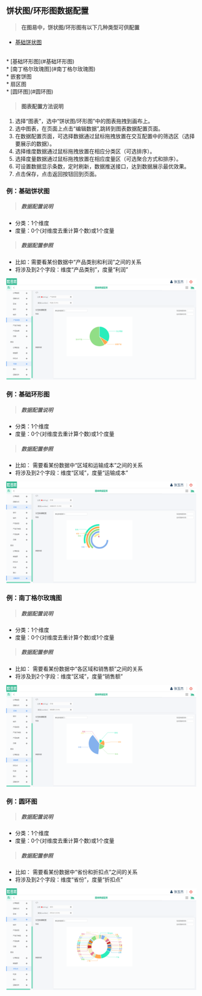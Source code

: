 
## 饼状图/环形图数据配置

>#### 在图易中，饼状图/环形图有以下几种类型可供配置

* [基础饼状图](#基础饼状图)
</br>
* [基础环形图](#基础环形图)
</br>
* [南丁格尔玫瑰图](#南丁格尔玫瑰图)
</br>
* 嵌套饼图
</br>
* 扇区图
</br>
* [圆环图](#圆环图)



>#### 图表配置方法说明

1.    选择“图表”，选中“饼状图/环形图”中的图表拖拽到画布上。
2.    选中图表，在页面上点击“编辑数据”,跳转到图表数据配置页面。
3.    在数据配置页面，可选择数据通过鼠标拖拽放置在交互配置中的筛选区（选择要展示的数据）。
4.    选择维度数据通过鼠标拖拽放置在相应分类区（可选排序）。
5.    选择度量数据通过鼠标拖拽放置在相应度量区（可选聚合方式和排序）。
6.    可设置数据显示条数，定时刷新，数据推送接口，达到数据展示最优效果。
7.    点击保存，点击返回按钮回到页面。



### <span id="基础饼状图">例：基础饼状图 </span>

>##### 数据配置说明

 * 分类：1个维度
 * 度量：0个(对维度去重计算个数)或1个度量

>##### 数据配置参照

 * 比如：需要看某份数据中“产品类别和利润”之间的关系
 * 将涉及到2个字段：维度“产品类别”，度量“利润”

![](/assets/charts/charts_jcbzt.jpg)




### <span id="基础环形图">例：基础环形图 </span>

>##### 数据配置说明

 * 分类：1个维度
 * 度量：0个(对维度去重计算个数)或1个度量

>##### 数据配置参照

 * 比如： 需要看某份数据中“区域和运输成本”之间的关系
 * 将涉及到2个字段：维度“区域”，度量“运输成本”

![](/assets/charts/charts_jchxt.jpg)




### <span id="南丁格尔玫瑰图">例：南丁格尔玫瑰图</span>

>##### 数据配置说明

 * 分类：1个维度
 * 度量：0个(对维度去重计算个数)或1个度量

>##### 数据配置参照

 * 比如： 需要看某份数据中“各区域和销售额”之间的关系
 * 将涉及到2个字段：维度“区域”，度量“销售额”

![](/assets/charts/charts_mgt.jpg)





### <span id="圆环图">例：圆环图</span>

>##### 数据配置说明

 * 分类：1个维度
 * 度量：0个(对维度去重计算个数)或1个度量

>##### 数据配置参照

 * 比如： 需要看某份数据中“省份和折扣点”之间的关系
 * 将涉及到2个字段：维度“省份”，度量“折扣点”

![](/assets/charts/charts_yht.jpg)



